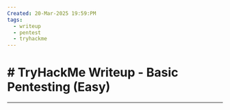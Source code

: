 ```yaml
---
Created: 20-Mar-2025 19:59:PM
tags:
  - writeup
  - pentest
  - tryhackme
---
```

# # TryHackMe Writeup - Basic Pentesting (Easy)
* * * *

